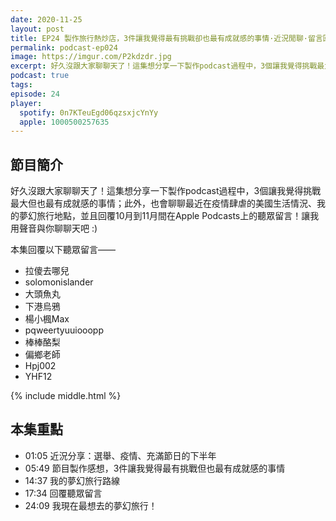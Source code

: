 ```yaml
---
date: 2020-11-25
layout: post
title: EP24 製作旅行熱炒店，3件讓我覺得最有挑戰卻也最有成就感的事情·近況閒聊·留言回覆·夢幻旅行路線
permalink: podcast-ep024
image: https://imgur.com/P2kdzdr.jpg
excerpt: 好久沒跟大家聊聊天了！這集想分享一下製作podcast過程中，3個讓我覺得挑戰最大但也最有成就感的事情；此外，也會聊聊最近在疫情肆虐的美國生活情況、我的夢幻旅行地點，並且回覆10月到11月間在Apple Podcasts上的聽眾留言！讓我用聲音與你聊聊天吧 :)
podcast: true
tags:
episode: 24
player:
  spotify: 0n7KTeuEgd06qzsxjcYnYy
  apple: 1000500257635
---
```


## 節目簡介

好久沒跟大家聊聊天了！這集想分享一下製作podcast過程中，3個讓我覺得挑戰最大但也最有成就感的事情；此外，也會聊聊最近在疫情肆虐的美國生活情況、我的夢幻旅行地點，並且回覆10月到11月間在Apple Podcasts上的聽眾留言！讓我用聲音與你聊聊天吧 :)

本集回覆以下聽眾留言——

* 拉傻去哪兒
* solomonislander
* 大頭魚丸
* 下港烏鴉
* 楊小楓Max
* pqweertyuuiooopp
* 棒棒酪梨
* 偏鄉老師
* Hpj002
* YHF12



{% include middle.html %}

## 本集重點

* 01:05 近況分享：選舉、疫情、充滿節日的下半年
* 05:49 節目製作感想，3件讓我覺得最有挑戰但也最有成就感的事情
* 14:37 我的夢幻旅行路線
* 17:34 回覆聽眾留言
* 24:09 我現在最想去的夢幻旅行！
